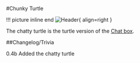 #Chunky Turtle

!!! picture inline end
    ![Header](https://srendi.de/wp-content/uploads/2021/04/Advanced-Chatty-Turtle.png){ align=right }

The chatty turtle is the turtle version of the [Chat box](https://docs.srendi.de/Peripherals/chatbox/).

##Changelog/Trivia

0.4b
Added the chatty turtle
